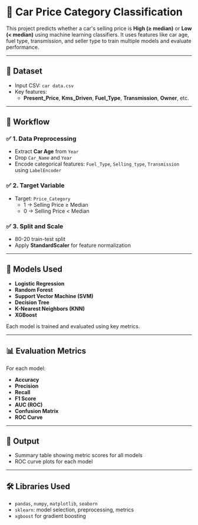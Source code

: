 # 🚗 Car Price Category Classification

This project predicts whether a car's selling price is **High (≥ median)** or **Low (< median)** using machine learning classifiers. It uses features like car age, fuel type, transmission, and seller type to train multiple models and evaluate performance.

---

## 📁 Dataset

- Input CSV: `car data.csv`
- Key features:  
  - **Present_Price**, **Kms_Driven**, **Fuel_Type**, **Transmission**, **Owner**, etc.

---

## 🧪 Workflow

### ✅ 1. Data Preprocessing
- Extract **Car Age** from `Year`
- Drop `Car_Name` and `Year`
- Encode categorical features: `Fuel_Type`, `Selling_type`, `Transmission` using `LabelEncoder`

### ✅ 2. Target Variable
- Target: `Price_Category`  
  - 1 → Selling Price ≥ Median  
  - 0 → Selling Price < Median

### ✅ 3. Split and Scale
- 80-20 train-test split
- Apply **StandardScaler** for feature normalization

---

## 🤖 Models Used

- **Logistic Regression**
- **Random Forest**
- **Support Vector Machine (SVM)**
- **Decision Tree**
- **K-Nearest Neighbors (KNN)**
- **XGBoost**

Each model is trained and evaluated using key metrics.

---

## 📊 Evaluation Metrics

For each model:
- **Accuracy**
- **Precision**
- **Recall**
- **F1 Score**
- **AUC (ROC)**
- **Confusion Matrix**
- **ROC Curve**

---

## 📌 Output

- Summary table showing metric scores for all models
- ROC curve plots for each model

---

## 🛠️ Libraries Used

- `pandas`, `numpy`, `matplotlib`, `seaborn`
- `sklearn`: model selection, preprocessing, metrics
- `xgboost` for gradient boosting

